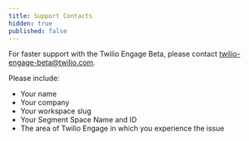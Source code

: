 ```yaml
---
title: Support Contacts
hidden: true
published: false
---
```


For faster support with the Twilio Engage Beta, please contact [twilio-engage-beta@twilio.com](mailto:twilio-engage-beta@twilio.com).

Please include:
- Your name
- Your company
- Your workspace slug
- Your Segment Space Name and ID
- The area of Twilio Engage in which you experience the issue